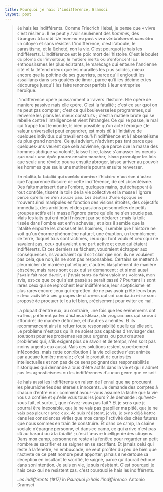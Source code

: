 ```yaml
---
title: Pourquoi je hais l'indifférence, Gramsci
layout: post
---
```


> Je hais les indifférents. Comme Friedrich Hebel, je pense que « vivre c'est résiter ». Il ne peut y avoir seulement des _hommes_, des étrangers à la cité. Un homme ne peut vivre véritablement sans être un citoyen et sans résister. L'indifférence, c'est l'aboulie, le parasitisme, et la lâcheté, non la vie. C'est pourquoi je hais les indifférents.
> L'indifférence est le poid mort de l'histoire. C'est le boulet de plomb de l'inventeur, la matière inerte où s'enfoncent les enthousiasmes les plus éclatants, le marécage qui entoure l'ancienne cité et la défend mieux que les murailles les plus solides, mieux encore que la poitrine de ses guerriers, parce qu'il engloutit les assaillants dans ses goulées de limon, parce qu'il les décime et les décourage jusqu'à les faire renoncer parfois à leur entreprise héroïque.
> 
> L'indifférence opère puissamment à travers l'histoire. Elle opère de manière passive mais elle opère. C'est la fatalité ; c'est ce sur quoi on ne peut pas compter ; c'est ce qui bouleverse les programmes, qui renverse les plans les mieux construits ; c'est la matière brute qui se rebelle contre l'intelligence et vient l'étrangler. Ce qui se passe, le mal qui frappe tout le monde, le bien possible qu'un acte héroïque (de valeur universelle) peut engendrer, est mois dû à l'initiative de quelques individus qui travaillent qu'à l'indifférence et à l'absentéisme du plus grand nombre. Ce qui advient, n'advient pas tant parce que quelques-uns veulent que cela advienne, que parce que la masse des hommes abdique sa volonté, laisse faire, laisse s'amasser les nœuds que seule une épée pourra ensuite trancher, laisse promulger les lois que seule une révolte pourra ensuite abroger, laisse arriver au pouvoir les hommes que seule une mutinerie pourra ensuite renverser.
>
> En réalité, la fatalité qui semble dominer l'histoire n'est rien d'autre que l'apparence illusoire de cette indifférence, de cet absentéisme. Des faits murissent dans l'ombre, quelques mains, qui échappent à tout contrôle, tissent la toile de la vie collective et la masse l'ignore parce qu'elle ne s'en soucie pas. Les destins d'une époque se trouvent ainsi manipulés en fonction des visions étroites, des objectifs immédiats, des ambitions et des passions personnelles de petits groupes actifs et la masse l'ignore parce qu'elle ne s'en soucie pas. Mais les faits qui ont mûri finissent par se déclarer ; mais la toile tissée dans l'ombre est enfin achevée ; et alors il semble que la fatalité emporte les choses et les hommes, il semble que l'histoire ne soit qu'un énorme phénomène naturel, une éruption, un tremblement de terre, duquel tous sont victimes, ceux qui l'ont voulu et ceux qui ne savaient pas, ceux qui avaient une part active et ceux qui étaient indifférents. Et ces derniers se fâchent, voudraient échapper aux conséquences, ils voudraient qu'il soit clair que non, ils ne voulaient pas cela, que non, ils ne sont pas responsables. Certains se mettent à pleurnicher de manière pathétique, d'autres blasphèment de manière obscène, mais rares sont ceux qui se demandent : et si moi aussi j'avais fait mon devoir, si j'avais tenté de faire valoir ma volonté, mon avis, est-ce que ce qui s'est passé se serait passé ? Pourtant ils sont rares ceux qui se reprochent leur indifférence, leur scepticisme, et plus rares encore ceux qui regrettent de ne pas avoir prêté leurs bras et leur activité à ces groupes de citoyens qui ont combattu et se sont proposé de procurer tel ou tel bien, précisément pour éviter ce mal.
>
> La plupart d'entre eux, au contraire, une fois que les événements ont eu lieu, préfèrent parler d'échecs idéaux, de programmes qui se sont effondrés de manière définitive, et d'autres aménités. Et ils recommencent ainsi à refuer toute responsabilité quelle qu'elle soit. Le problème n'est pas qu'ils ne soient pas capables d'envisager des solutions pour les problèmes les plus urgents, ou pour d'autres problèmes qui, s'ils exigent plus de savoir et de temps, n'en sont pas moins urgents eux aussi. Mais ces solutions restent superbement infécondes, mais cette contribution à la vie collective n'est animée par aucune lumière morale ; c'est le produit de curiosités intellectuelles et non pas de ce sens poignant des responsabilités historiques qui demande à tous d'être actifs dans la vie et qui n'admet pas les agnosticismes ou les indifférences d'aucun genre que ce soit.
>
> Je hais aussi les indifférents en raison de l'ennui que me procurent les pleurnicheries des éternels innocents. Je demande des comptes à chacun d'entre eux : comment avous-vous assumé la tâche que la vie vous a confiée et qu'elle vous tous les jours ? Je demande : qu'avez-vous  fait, et surtout, que n'avez-vous pas fait ? Et je sens que je pourrai être inexorable, que je ne vais pas gaspiller ma pitié, que je ne vais pas pleurer avec eux. Je suis résistant, je vis, je sens déjà battre dans les consciences viriles que mon camp l'activité des cités futures que nous sommes en train de construire. Et dans ce camp, la chaîne sociale n'épargne personne, et dans ce camp, ce qui arrive n'est pas dû au hasard ou à la fatalité ; c'est l'œuvre intelligente des citoyens. Dans mon camp, personne ne reste à la fenêtre pour regarder un petit nombre se sacrifier et se saigner en se sacrifiant. Et jamais celui qui reste à la fenêtre, en embuscade, ne veut profiter du peu de bien que l'activité de ce petit nombre peut apporter, jamais il ne défoule sa déception en insultant le sacrifié, le saigné, parce qu'il aurait échoué dans son intention.
> Je suis en vie, je suis résistant. C'est pourquoi je hais ceux qui ne résistent pas, c'est pourquoi je hais les indifférents.
>
><cite>Les indifférents (1917)</cite> in <cite>Pourquoi je hais l'indifférence</cite>, Antonio Gramsci
